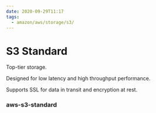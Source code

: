 ```yaml
---
date: 2020-09-29T11:17
tags:
  - amazon/aws/storage/s3/
---
```


# S3 Standard

Top-tier storage.

Designed for low latency and high throughput performance.

Supports SSL for data in transit and encryption at rest.

### aws-s3-standard
